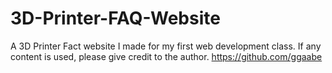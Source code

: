 3D-Printer-FAQ-Website
======================

A 3D Printer Fact website I made for my first web development class.
If any content is used, please give credit to the author.
https://github.com/ggaabe
